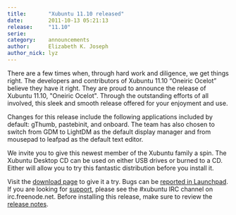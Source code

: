 ```yaml
---
title:       "Xubuntu 11.10 released"
date:        2011-10-13 05:21:13
release:     "11.10"
serie:       
category:    announcements
author:      Elizabeth K. Joseph
author_nick: lyz
---
```


There are a few times when, through hard work and diligence, we get things right. The developers and contributors of Xubuntu 11.10 “Oneiric Ocelot” believe they have it right. They are proud to announce the release of Xubuntu 11.10, "Oneiric Ocelot". Through the outstanding efforts of all involved, this sleek and smooth release offered for your enjoyment and use.

Changes for this release include the following applications included by default: gThumb, pastebinit, and onboard. The team has also chosen to switch from GDM to LightDM as the default display manager and from mousepad to leafpad as the default text editor.

We invite you to give this newest member of the Xubuntu family a spin. The Xubuntu Desktop CD can be used on either USB drives or burned to a CD. Either will allow you to try this fantastic distribution before you install it.

Visit the [download page](http://xubuntu.org/get) to give it a try. Bugs can be [reported in Launchpad](https://launchpad.net/ubuntu/+filebug/). If you are looking for [support](http://xubuntu.org/help), please see the #xubuntu IRC channel on irc.freenode.net. Before installing this release, make sure to review the [release notes](https://wiki.ubuntu.com/Xubuntu/OneiricOcelot/Final).
